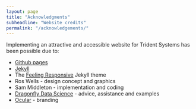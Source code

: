 ```yaml
---
layout: page
title: "Acknowledgments"
subheadline: "Website credits"
permalink: "/acknowledgements/"
---
```

Implementing an attractive and accessible website for Trident Systems has been possible due to:

+ [Github pages](https://pages.github.com/)
+ [Jekyll](https://jekyllrb.com/)
+ The [Feeling Responsive](http://phlow.github.io/feeling-responsive/) Jekyll theme
+ Ros Wells - design concept and graphics
+ Sam Middleton - implementation and coding
+ [Dragonfly Data Science](https://www.dragonfly.co.nz/) - advice, assistance and examples
+ [Ocular](http://www.ocular.co.nz/) - branding
